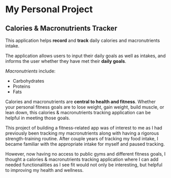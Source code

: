 # My Personal Project

## Calories & Macronutrients Tracker

This application helps **record** and **track** daily calories and macronutrients intake.

The application allows users to input their daily goals as well as intakes, 
and informs the user whether they have met their **daily goals**. 

*Macronutrients* include:
- Carbohydrates
- Proteins
- Fats

Calories and macronutrients are **central to health and fitness**. 
Whether your personal fitness goals are to lose weight, gain weight, build muscle, or lean down, 
this calories & macronutrients tracking application can be helpful in meeting those goals. 

This project of building a fitness-related app was of interest to me as I had previously 
been tracking my macronutrients along with having a rigorous strength-training routine. After couple years of tracking 
my food intake, I became familiar with the appropriate intake for myself and paused tracking. 

However, now having no access to public gyms and different fitness goals, I thought a calories & macronutrients 
tracking application where I can add needed functionalities as I see fit would not only be interesting, but helpful to improving
my health and wellness. 
